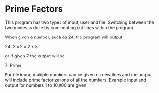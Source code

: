 Prime Factors
=============

This program has two types of input, user and file. Switching between the two modes is done by commenting out lines within the program.

When given a number, such as 24, the program will output

24: 2 x 2 x 2 x 3

or if given 7 the output will be

7: Prime

For file input, multiple numbers can be given on new lines and the output will include prime factorizations of all the numbers. Example input and output for numbers 1 to 10,000 are given.
